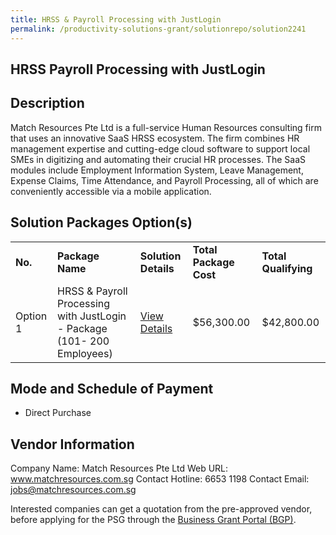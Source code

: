 ```yaml
---
title: HRSS & Payroll Processing with JustLogin
permalink: /productivity-solutions-grant/solutionrepo/solution2241
---
```


## HRSS Payroll Processing with JustLogin

## Description

Match Resources Pte Ltd is a full-service Human Resources consulting firm that uses an innovative SaaS HRSS ecosystem. The firm combines HR management expertise and cutting-edge cloud software to support local SMEs in digitizing and automating their crucial HR processes. The SaaS modules include Employment Information System, Leave Management, Expense Claims, Time Attendance, and Payroll Processing, all of which are conveniently accessible via a mobile application.

## Solution Packages Option(s)

<table>
<tr>
<td><b>No.</b></td>
<td><b>Package Name</b></td>
<td><b>Solution Details</b></td>
<td><b>Total Package Cost</b></td>
<td><b>Total Qualifying</b></td>
</tr>
<tr>
<td>Option 1</td>
<td>HRSS & Payroll Processing with JustLogin - Package (101- 200 Employees)</td>
<td><a href='https://www.gobusiness.gov.sg/images/psg/DesensitisedMatchResourcesPayrollAnnex3CRwef27May2021_Part_5.pdf'>View Details</a></td>
<td>$56,300.00</td>
<td>$42,800.00</td>
</tr>
</table>

## Mode and Schedule of Payment

 - Direct Purchase

## Vendor Information

 Company Name: Match Resources Pte Ltd
Web URL: www.matchresources.com.sg
Contact Hotline: 6653 1198
Contact Email: jobs@matchresources.com.sg



Interested companies can get a quotation from the pre-approved vendor, before applying for the PSG through the <a href='https://www.businessgrants.gov.sg/'>Business Grant Portal (BGP)</a>.
<script src="/jquery/resize-tables.js"></script>
